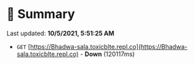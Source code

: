 # 📖 Summary
Last updated: **10/5/2021, 5:51:25 AM**

- `GET` [https://Bhadwa-sala.toxicblte.repl.co](https://Bhadwa-sala.toxicblte.repl.co) - **Down** (120117ms)
